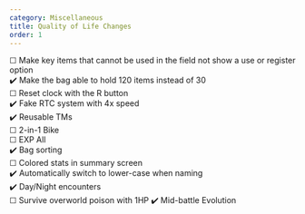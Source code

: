 ```yaml
---
category: Miscellaneous
title: Quality of Life Changes
order: 1
---
```

☐ Make key items that cannot be used in the field not show a use or register option  
✔️ Make the bag able to hold 120 items instead of 30  
☐ Reset clock with the R button  
✔️ Fake RTC system with 4x speed  
✔️ Reusable TMs  
☐ 2-in-1 Bike  
☐ EXP All  
✔️ Bag sorting  
☐ Colored stats in summary screen  
✔️ Automatically switch to lower-case when naming  
✔️ Day/Night encounters  
☐ Survive overworld poison with 1HP
✔️ Mid-battle Evolution

<!-- My Notes: Level Curves
FALKNER: 15
BUGSY: 20
WHITNEY: 26
MORTY: 32
CHUCK: 38
PRYCE: 40
JASMINE: 46
CLAIRE: 52

WILL: 60
KOGA: 61
BRUNO: 62
KAREN: 63
LANCE: 65

SURGE:
SABRINA:
ERIKA:
MISTY:
JANINE:
BROCK:
BLAINE:
BLUE:

WILL: 80
KOGA: 81
BRUNO: 82
KAREN: 83
LANCE: 85

RED: 100
 -->